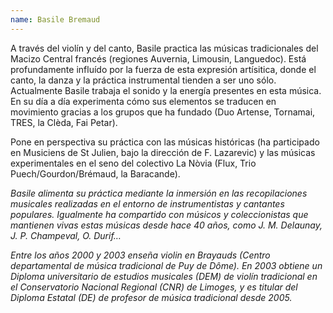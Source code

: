 ```yaml
---
name: Basile Bremaud
---
```


A través del violín y del canto, Basile practica las músicas tradicionales del Macizo Central francés (regiones Auvernia, Limousin, Languedoc). Está profundamente influído por la fuerza de esta expresión artísitica, donde el canto, la danza y la práctica instrumental tienden a ser uno sólo. Actualmente Basile trabaja el sonido y la energía presentes en esta música. En su día a día experimenta cómo sus elementos se traducen en movimiento gracias a los grupos que ha fundado (Duo Artense, Tornamai, TRES, la Clèda, Fai Petar).

Pone en perspectiva su práctica con las músicas históricas (ha participado en Musiciens de St Julien, bajo la dirección de F. Lazarevic) y las músicas experimentales en el seno del colectivo La Nòvia (Flux, Trio Puech/Gourdon/Brémaud, la Baracande).

_Basile alimenta su práctica mediante la inmersión en las recopilaciones musicales realizadas en el entorno de instrumentistas y cantantes populares. Igualmente ha compartido con músicos y coleccionistas que mantienen vivas estas músicas desde hace 40 años, como J. M. Delaunay, J. P. Champeval, O. Durif…_

_Entre los años 2000 y 2003 enseña violin en Brayauds (Centro departamental de música tradicional de Puy de Dôme). En 2003 obtiene un Diploma universitario de estudios musicales (DEM) de violín tradicional en el Conservatorio Nacional Regional (CNR) de Limoges, y es titular del Diploma Estatal (DE) de profesor de música tradicional desde 2005._
